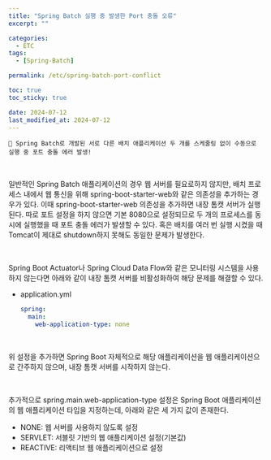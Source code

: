 ```yaml
---
title: "Spring Batch 실행 중 발생한 Port 충돌 오류"
excerpt: ""

categories:
  - ETC
tags:
  - [Spring-Batch]

permalink: /etc/spring-batch-port-conflict

toc: true
toc_sticky: true

date: 2024-07-12
last_modified_at: 2024-07-12
---
```


```
📌 Spring Batch로 개발된 서로 다른 배치 애플리케이션 두 개를 스케줄링 없이 수동으로 실행 중 포트 충돌 에러 발생!
```

<br>

일반적인 Spring Batch 애플리케이션의 경우 웹 서버를 필요로하지 않지만, 배치 프로세스 내에서 웹 통신을 위해 spring-boot-starter-web와 같은 의존성을 추가하는 경우가 있다.
이때 spring-boot-starter-web 의존성을 추가하면 내장 톰캣 서버가 실행된다.
따로 포트 설정을 하지 않으면 기본 8080으로 설정되므로 두 개의 프로세스를 동시에 실행했을 때 포트 충돌 에러가 발생할 수 있다. 
혹은 배치를 여러 번 실행 시켰을 때 Tomcat이 제대로 shutdown하지 못해도 동일한 문제가 발생한다.

<br>

Spring Boot Actuator나 Spring Cloud Data Flow와 같은 모니터링 시스템을 사용하지 않는다면 아래와 같이 내장 톰캣 서버를 비활성화하여 해당 문제를 해결할 수 있다.

- application.yml
    ``` yaml
    spring:
      main:
        web-application-type: none
    ```

<br>

위 설정을 추가하면 Spring Boot 자체적으로 해당 애플리케이션을 웹 애플리케이션으로 간주하지 않으며, 내장 톰캣 서버를 시작하지 않는다. 

<br>

추가적으로 spring.main.web-application-type 설정은 Spring Boot 애플리케이션의 웹 애플리케이션 타입을 지정하는데, 아래와 같은 세 가지 값이 존재한다.
- NONE: 웹 서버를 사용하지 않도록 설정
- SERVLET: 서블릿 기반의 웹 애플리케이션 설정(기본값)
- REACTIVE: 리액티브 웹 애플리케이션으로 설정